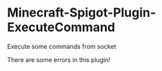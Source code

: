 # Minecraft-Spigot-Plugin-ExecuteCommand
Execute some commands from socket

There are some errors in this plugin!

